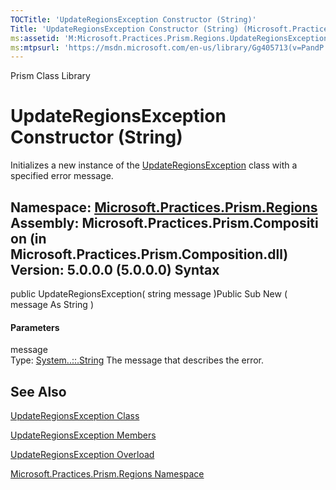 ```yaml
---
TOCTitle: 'UpdateRegionsException Constructor (String)'
Title: 'UpdateRegionsException Constructor (String) (Microsoft.Practices.Prism.Regions)'
ms:assetid: 'M:Microsoft.Practices.Prism.Regions.UpdateRegionsException.\#ctor(System.String)'
ms:mtpsurl: 'https://msdn.microsoft.com/en-us/library/Gg405713(v=PandP.50)'
---
```


Prism Class Library

UpdateRegionsException Constructor (String)
===========================================

Initializes a new instance of the [UpdateRegionsException](https://msdn.microsoft.com/t:microsoft.practices.prism.regions.updateregionsexception) class with a specified error message.

**Namespace:** [Microsoft.Practices.Prism.Regions](https://msdn.microsoft.com/n:microsoft.practices.prism.regions)
**Assembly:** Microsoft.Practices.Prism.Composition (in Microsoft.Practices.Prism.Composition.dll) Version: 5.0.0.0 (5.0.0.0)
Syntax
------

<span id="syntaxToggle"></span>public UpdateRegionsException( string message )Public Sub New ( message As String )
#### Parameters

message  
Type: [System..::.String](http://msdn2.microsoft.com/en-us/library/s1wwdcbf)
The message that describes the error.

See Also
--------

<span id="seeAlsoToggle"></span>
[UpdateRegionsException Class](https://msdn.microsoft.com/t:microsoft.practices.prism.regions.updateregionsexception)

[UpdateRegionsException Members](https://msdn.microsoft.com/allmembers.t:microsoft.practices.prism.regions.updateregionsexception)

[UpdateRegionsException Overload](https://msdn.microsoft.com/overload:microsoft.practices.prism.regions.updateregionsexception.)

[Microsoft.Practices.Prism.Regions Namespace](https://msdn.microsoft.com/n:microsoft.practices.prism.regions)
